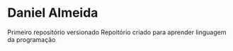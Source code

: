 # Daniel Almeida
 Primeiro repositório versionado
 Repoitório criado para aprender linguagem da programação 
 